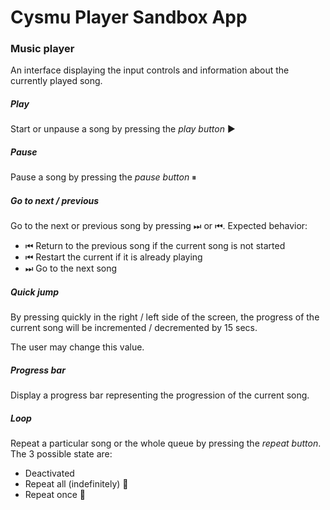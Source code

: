 # Cysmu Player Sandbox App

### Music player

An interface displaying the input controls and information about the currently played song.

 ##### Play
Start or unpause a song by pressing the *play button* ▶
 ##### Pause
Pause a song by pressing the *pause button* ⏸
 ##### Go to next / previous
 Go to the next or previous song by pressing ⏭ or ⏮.
Expected behavior:
 - ⏮ Return to the previous song if the current song is not started
 - ⏮ Restart the current if it is already playing
 - ⏭ Go to the next song
 
 ##### Quick jump

By pressing quickly in the right / left side of the screen, the progress of the current song will be incremented / decremented by 15 secs.

The user may change this value.
 
 ##### Progress bar

Display a progress bar representing the progression of the current song.
  
 ##### Loop
 
Repeat a particular song or the whole queue by pressing the *repeat button*. The 3 possible state are:
- Deactivated 
- Repeat all (indefinitely) 🔁
- Repeat once 🔂
